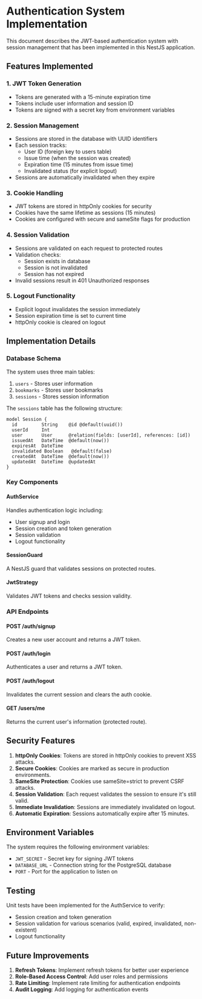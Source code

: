 # Authentication System Implementation

This document describes the JWT-based authentication system with session management that has been implemented in this NestJS application.

## Features Implemented

### 1. JWT Token Generation
- Tokens are generated with a 15-minute expiration time
- Tokens include user information and session ID
- Tokens are signed with a secret key from environment variables

### 2. Session Management
- Sessions are stored in the database with UUID identifiers
- Each session tracks:
  - User ID (foreign key to users table)
  - Issue time (when the session was created)
  - Expiration time (15 minutes from issue time)
  - Invalidated status (for explicit logout)
- Sessions are automatically invalidated when they expire

### 3. Cookie Handling
- JWT tokens are stored in httpOnly cookies for security
- Cookies have the same lifetime as sessions (15 minutes)
- Cookies are configured with secure and sameSite flags for production

### 4. Session Validation
- Sessions are validated on each request to protected routes
- Validation checks:
  - Session exists in database
  - Session is not invalidated
  - Session has not expired
- Invalid sessions result in 401 Unauthorized responses

### 5. Logout Functionality
- Explicit logout invalidates the session immediately
- Session expiration time is set to current time
- httpOnly cookie is cleared on logout

## Implementation Details

### Database Schema
The system uses three main tables:
1. `users` - Stores user information
2. `bookmarks` - Stores user bookmarks
3. `sessions` - Stores session information

The `sessions` table has the following structure:
```prisma
model Session {
  id         String    @id @default(uuid())
  userId     Int
  user       User      @relation(fields: [userId], references: [id])
  issuedAt   DateTime  @default(now())
  expiresAt  DateTime
  invalidated Boolean   @default(false)
  createdAt  DateTime  @default(now())
  updatedAt  DateTime  @updatedAt
}
```

### Key Components

#### AuthService
Handles authentication logic including:
- User signup and login
- Session creation and token generation
- Session validation
- Logout functionality

#### SessionGuard
A NestJS guard that validates sessions on protected routes.

#### JwtStrategy
Validates JWT tokens and checks session validity.

### API Endpoints

#### POST /auth/signup
Creates a new user account and returns a JWT token.

#### POST /auth/login
Authenticates a user and returns a JWT token.

#### POST /auth/logout
Invalidates the current session and clears the auth cookie.

#### GET /users/me
Returns the current user's information (protected route).

## Security Features

1. **httpOnly Cookies**: Tokens are stored in httpOnly cookies to prevent XSS attacks.
2. **Secure Cookies**: Cookies are marked as secure in production environments.
3. **SameSite Protection**: Cookies use sameSite=strict to prevent CSRF attacks.
4. **Session Validation**: Each request validates the session to ensure it's still valid.
5. **Immediate Invalidation**: Sessions are immediately invalidated on logout.
6. **Automatic Expiration**: Sessions automatically expire after 15 minutes.

## Environment Variables

The system requires the following environment variables:
- `JWT_SECRET` - Secret key for signing JWT tokens
- `DATABASE_URL` - Connection string for the PostgreSQL database
- `PORT` - Port for the application to listen on

## Testing

Unit tests have been implemented for the AuthService to verify:
- Session creation and token generation
- Session validation for various scenarios (valid, expired, invalidated, non-existent)
- Logout functionality

## Future Improvements

1. **Refresh Tokens**: Implement refresh tokens for better user experience
2. **Role-Based Access Control**: Add user roles and permissions
3. **Rate Limiting**: Implement rate limiting for authentication endpoints
4. **Audit Logging**: Add logging for authentication events